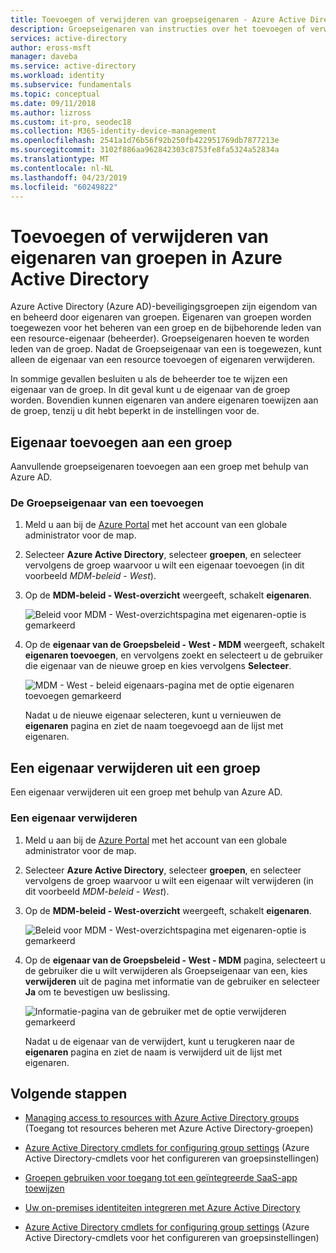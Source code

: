 ```yaml
---
title: Toevoegen of verwijderen van groepseigenaren - Azure Active Directory | Microsoft Docs
description: Groepseigenaren van instructies over het toevoegen of verwijderen met behulp van Azure Active Directory.
services: active-directory
author: eross-msft
manager: daveba
ms.service: active-directory
ms.workload: identity
ms.subservice: fundamentals
ms.topic: conceptual
ms.date: 09/11/2018
ms.author: lizross
ms.custom: it-pro, seodec18
ms.collection: M365-identity-device-management
ms.openlocfilehash: 2541a1d76b56f92b250fb422951769db7877213e
ms.sourcegitcommit: 3102f886aa962842303c8753fe8fa5324a52834a
ms.translationtype: MT
ms.contentlocale: nl-NL
ms.lasthandoff: 04/23/2019
ms.locfileid: "60249822"
---
```

# <a name="add-or-remove-group-owners-in-azure-active-directory"></a>Toevoegen of verwijderen van eigenaren van groepen in Azure Active Directory
Azure Active Directory (Azure AD)-beveiligingsgroepen zijn eigendom van en beheerd door eigenaren van groepen. Eigenaren van groepen worden toegewezen voor het beheren van een groep en de bijbehorende leden van een resource-eigenaar (beheerder). Groepseigenaren hoeven te worden leden van de groep. Nadat de Groepseigenaar van een is toegewezen, kunt alleen de eigenaar van een resource toevoegen of eigenaren verwijderen.

In sommige gevallen besluiten u als de beheerder toe te wijzen een eigenaar van de groep. In dit geval kunt u de eigenaar van de groep worden. Bovendien kunnen eigenaren van andere eigenaren toewijzen aan de groep, tenzij u dit hebt beperkt in de instellingen voor de.

## <a name="add-an-owner-to-a-group"></a>Eigenaar toevoegen aan een groep
Aanvullende groepseigenaren toevoegen aan een groep met behulp van Azure AD.

### <a name="to-add-a-group-owner"></a>De Groepseigenaar van een toevoegen
1. Meld u aan bij de [Azure Portal](https://portal.azure.com) met het account van een globale administrator voor de map.

2. Selecteer **Azure Active Directory**, selecteer **groepen**, en selecteer vervolgens de groep waarvoor u wilt een eigenaar toevoegen (in dit voorbeeld *MDM-beleid - West*).

3. Op de **MDM-beleid - West-overzicht** weergeeft, schakelt **eigenaren**.

    ![Beleid voor MDM - West-overzichtspagina met eigenaren-optie is gemarkeerd](media/active-directory-accessmanagement-managing-group-owners/add-owners-option-overview-blade.png)

4. Op de **eigenaar van de Groepsbeleid - West - MDM** weergeeft, schakelt **eigenaren toevoegen**, en vervolgens zoekt en selecteert u de gebruiker die eigenaar van de nieuwe groep en kies vervolgens **Selecteer**.

    ![MDM - West - beleid eigenaars-pagina met de optie eigenaren toevoegen gemarkeerd](media/active-directory-accessmanagement-managing-group-owners/add-owners-owners-blade.png)

    Nadat u de nieuwe eigenaar selecteren, kunt u vernieuwen de **eigenaren** pagina en ziet de naam toegevoegd aan de lijst met eigenaren.

## <a name="remove-an-owner-from-a-group"></a>Een eigenaar verwijderen uit een groep
Een eigenaar verwijderen uit een groep met behulp van Azure AD.

### <a name="to-remove-an-owner"></a>Een eigenaar verwijderen
1. Meld u aan bij de [Azure Portal](https://portal.azure.com) met het account van een globale administrator voor de map.

2. Selecteer **Azure Active Directory**, selecteer **groepen**, en selecteer vervolgens de groep waarvoor u wilt een eigenaar wilt verwijderen (in dit voorbeeld *MDM-beleid - West*).

3. Op de **MDM-beleid - West-overzicht** weergeeft, schakelt **eigenaren**.

    ![Beleid voor MDM - West-overzichtspagina met eigenaren-optie is gemarkeerd](media/active-directory-accessmanagement-managing-group-owners/remove-owners-option-overview-blade.png)

4. Op de **eigenaar van de Groepsbeleid - West - MDM** pagina, selecteert u de gebruiker die u wilt verwijderen als Groepseigenaar van een, kies **verwijderen** uit de pagina met informatie van de gebruiker en selecteer **Ja** om te bevestigen uw beslissing.

    ![Informatie-pagina van de gebruiker met de optie verwijderen gemarkeerd](media/active-directory-accessmanagement-managing-group-owners/remove-owner-info-blade.png)

    Nadat u de eigenaar van de verwijdert, kunt u terugkeren naar de **eigenaren** pagina en ziet de naam is verwijderd uit de lijst met eigenaren.

## <a name="next-steps"></a>Volgende stappen
- [Managing access to resources with Azure Active Directory groups](active-directory-manage-groups.md) (Toegang tot resources beheren met Azure Active Directory-groepen)

- [Azure Active Directory cmdlets for configuring group settings](../users-groups-roles/groups-settings-cmdlets.md) (Azure Active Directory-cmdlets voor het configureren van groepsinstellingen)

- [Groepen gebruiken voor toegang tot een geïntegreerde SaaS-app toewijzen](../users-groups-roles/groups-saasapps.md)

- [Uw on-premises identiteiten integreren met Azure Active Directory](../hybrid/whatis-hybrid-identity.md)

- [Azure Active Directory cmdlets for configuring group settings](../users-groups-roles/groups-settings-v2-cmdlets.md) (Azure Active Directory-cmdlets voor het configureren van groepsinstellingen)
